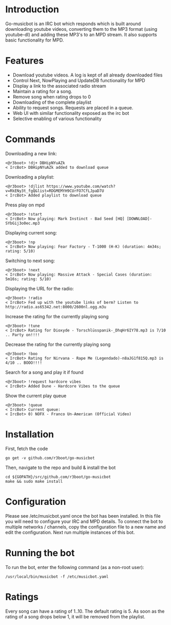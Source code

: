 # Introduction
Go-musicbot is an IRC bot which responds which  is built around
downloading youtube videos, converting them to the MP3 format (using
youtube-dl) and adding these MP3's to an MPD stream. It also supports
basic functionality for MPD.

# Features
* Download youtube videos. A log is kept of all already downloaded files
* Control Next, NowPlaying and UpdateDB functionality for MPD
* Display a link to the associated radio stream
* Maintain a rating for a song.
* Remove song when rating drops to 0
* Downloading of the complete playlist
* Ability to request songs. Requests are placed in a queue.
* Web UI with similar functionality exposed as the irc bot
* Selective enabling of various functionality

# Commands
Downloading a new link:
~~~~
<@r3boot> !dj+ DBHipNYuAZk
< IrcBot> DBHipNYuAZk added to download queue
~~~~

Downloading a playlist:
~~~~
<@r3boot> !djlist https://www.youtube.com/watch?v=RkENy3t_fgQ&list=RDGMEMYH9CUrFO7CfLJpaD7U
< IrcBot> Added playlist to download queue
~~~~

Press play on mpd
~~~~
<@r3boot> !start
< IrcBot> Now playing: Mark Instinct - Bad Seed [HQ] [DOWNLOAD]-SYbGij3o0ec.mp3
~~~~

Displaying current song:
~~~~
<@r3boot> !np
< IrcBot> Now playing: Fear Factory - T-1000 (H-K) (duration: 4m34s; rating: 5/10)
~~~~

Switching to next song:
~~~~
<@r3boot> !next
< IrcBot> Now playing: Massive Attack - Special Cases (duration: 5m16s; rating: 5/10)
~~~~

Displaying the URL for the radio:
~~~~
<@r3boot> !radio
< IrcBot> Fed up with the youtube links of berm? Listen to http://radio.as65342.net:8000/2600nl.ogg.m3u
~~~~

Increase the rating for the currently playing song
~~~~
<@r3boot> !tune
< IrcBot> Rating for Dioxyde - Torschlüsspanik-_DhqHr6IY78.mp3 is 7/10 .. Party on!!!!
~~~~

Decrease the rating for the currently playing song
~~~~
<@r3boot> !boo
< IrcBot> Rating for Nirvana - Rape Me (Legendado)-n8aJG1f815Q.mp3 is 4/10 .. BOOO!!!!
~~~~

Search for a song and play it if found
~~~~
<@r3boot> !request hardcore vibes
< IrcBot> Added Dune - Hardcore Vibes to the queue
~~~~

Show the current play queue
~~~~
<@r3boot> !queue
< IrcBot> Current queue:
< IrcBot> 0) NOFX - Franco Un-American (Official Video)
~~~~

# Installation
First, fetch the code
~~~~
go get -v github.com/r3boot/go-musicbot
~~~~

Then, navigate to the repo and build & install the bot
~~~~
cd ${GOPATH}/src/github.com/r3boot/go-musicbot
make && sudo make install
~~~~

# Configuration
Please see /etc/musicbot.yaml once the bot has been installed. In this
file you will need to configure your IRC and MPD details. To connect
the bot to multiple networks / channels, copy the configuration file
to a new name and edit the configuration. Next run multiple instances
of this bot.

# Running the bot
To run the bot, enter the following command (as a non-root user):
~~~~
/usr/local/bin/musicbot -f /etc/musicbot.yaml
~~~~

# Ratings
Every song can have a rating of 1..10. The default rating is 5. As soon
as the rating of a song drops below 1, it will be removed from the
playlist.
